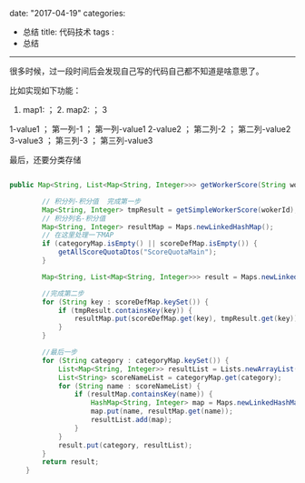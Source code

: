 date: "2017-04-19"
categories: 
  - 总结
title: 代码技术
tags : 
 - 总结
---

很多时候，过一段时间后会发现自己写的代码自己都不知道是啥意思了。


比如实现如下功能：

1. map1:       ；     2. map2:         ；   3

1-value1         ；   第一列-1      ；      第一列-value1
2-value2         ；   第二列-2      ；      第二列-value2
3-value3         ；   第三列-3      ；      第三列-value3

最后，还要分类存储

```java

public Map<String, List<Map<String, Integer>>> getWorkerScore(String wokerId) throws IOException {

        // 积分列-积分值  完成第一步
        Map<String, Integer> tmpResult = getSimpleWorkerScore(wokerId);
        // 积分列名-积分值
        Map<String, Integer> resultMap = Maps.newLinkedHashMap();
        // 在这里处理一下MAP
        if (categoryMap.isEmpty() || scoreDefMap.isEmpty()) {
            getAllScoreQuotaDtos("ScoreQuotaMain");
        }

        Map<String, List<Map<String, Integer>>> result = Maps.newLinkedHashMap();

        //完成第二步
        for (String key : scoreDefMap.keySet()) {
            if (tmpResult.containsKey(key)) {
                resultMap.put(scoreDefMap.get(key), tmpResult.get(key));
            }
        }

        //最后一步
        for (String category : categoryMap.keySet()) {
            List<Map<String, Integer>> resultList = Lists.newArrayList();
            List<String> scoreNameList = categoryMap.get(category);
            for (String name : scoreNameList) {
                if (resultMap.containsKey(name)) {
                    HashMap<String, Integer> map = Maps.newLinkedHashMap();
                    map.put(name, resultMap.get(name));
                    resultList.add(map);
                }
            }
            result.put(category, resultList);
        }
        return result;
    }



```